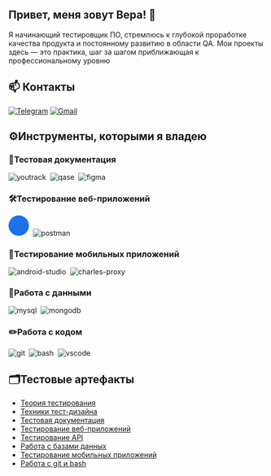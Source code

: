 ## Привет, меня зовут Вера! 👋

Я начинающий тестировщик ПО, стремлюсь к глубокой проработке качества продукта и постоянному развитию в области QA. Мои проекты здесь — это практика, шаг за шагом приближающая к профессиональному уровню

## 📫 Контакты
  <a href="https://t.me/Gveraa"><img src="https://img.icons8.com/?size=512&id=63306&format=png" width="40" height="40" alt="Telegram"/></a>
  <a href="mailto: grachevavera174@gmail.com"><img src="https://img.icons8.com/?size=512&id=P7UIlhbpWzZm&format=png" width="40" height="40" alt="Gmail"/></a>
</p>


## ⚙️Инструменты, которыми я владею

### 📁Тестовая документация

<div>
  <img src="https://files.svgcdn.io/logos/youtrack.svg" width="40px" height="40px" title="youtrack" alt="youtrack">&nbsp
  <img src="https://files.svgcdn.io/simple-icons/qase.svg" width="40px" height="40px" title="qase" alt="qase">&nbsp
  <img src="https://files.svgcdn.io/logos/figma.svg" width="40px" height="40px" title="figma" alt="figma">&nbsp
</div>

### 🛠Тестирование веб-приложений

<div>
  <img src="https://raw.githubusercontent.com/ChromeDevTools/devtools-logo/6dd4391f4855e11c4b959fac0b5bed71cbef6f30/logos/svg/chrome-devtools-circle-responsive.svg" width="40px" height="40px" title="devtools" alt="devtools">&nbsp
  <img src="https://files.svgcdn.io/devicon/postman.svg" width="40px" height="40px" title="postman" alt="postman">&nbsp
</div>

### 📱Тестирование мобильных приложений

<div>
  <img src="https://files.svgcdn.io/devicon/androidstudio.svg" width="40px" height="40px" title="android-studio" alt="android-studio">&nbsp
  <img src="https://user-images.githubusercontent.com/15472/41327135-e4bf090c-6eca-11e8-9b76-032e8e2b0707.png" width="40px" height="40px" title="charles-proxy" alt="charles-proxy">&nbsp
</div>

### 💾Работа с данными

<div>
  <img src="https://files.svgcdn.io/devicon/mysql.svg" width="40px" height="40px" title="mysql" alt="mysql">&nbsp
  <img src="https://files.svgcdn.io/devicon/mongodb.svg" width="40px" height="40px" title="mongodb" alt="mongodb">&nbsp
</div>

### ✏️Работа с кодом

<div>
  <img src="https://files.svgcdn.io/devicon/git.svg" width="40px" height="40px" title="git" alt="git">&nbsp
  <img src="https://files.svgcdn.io/devicon/bash.svg" width="40px" height="40px" title="bash" alt="bash">&nbsp
  <img src="https://files.svgcdn.io/devicon/vscode.svg" width="40px" height="40px" title="vscode" alt="vscode">&nbsp
</div>

## 🗂Тестовые артефакты
- [Теория тестирования](https://github.com/VeGracheva/theory)
- [Техники тест-дизайна](https://github.com/VeGracheva/Design)
- [Тестовая документация](https://github.com/VeGracheva/docs)
- [Тестирование веб-приложений](https://github.com/VeGracheva/Web)
- [Тестирование API](https://github.com/VeGracheva/API)
- [Работа с базами данных](https://github.com/VeGracheva/database)
- [Тестирование мобильных приложений](https://github.com/VeGracheva/mobile)
- [Работа с git и bash](https://github.com/VeGracheva/git_bash)
